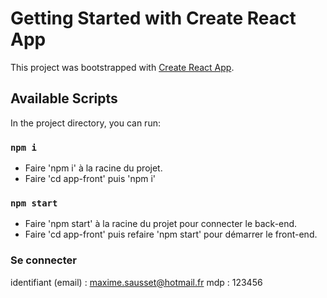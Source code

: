 # Getting Started with Create React App

This project was bootstrapped with [Create React App](https://github.com/facebook/create-react-app).

## Available Scripts

In the project directory, you can run:

### `npm i`

- Faire 'npm i' à la racine du projet.
- Faire 'cd app-front' puis 'npm i'

### `npm start`

- Faire 'npm start' à la racine du projet pour connecter le back-end. 
- Faire 'cd app-front' puis refaire 'npm start' pour démarrer le front-end.


### Se connecter 

identifiant (email) : maxime.sausset@hotmail.fr
mdp : 123456
